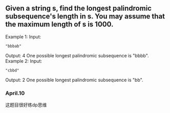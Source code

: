 ## Given a string s, find the longest palindromic subsequence's length in s. You may assume that the maximum length of s is 1000.

Example 1:
Input:
```
"bbbab"
```
Output:
4
One possible longest palindromic subsequence is "bbbb".
Example 2:
Input:
```
"cbbd"
```
Output:
2
One possible longest palindromic subsequence is "bb".

### April.10

这题目很好练dp思维
